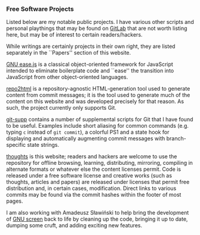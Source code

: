 ### Free Software Projects

Listed below are my notable public projects. I have various other scripts
and personal playthings that may be found on [GitLab][0] that are not worth
listing here, but may be of interest to certain readers/hackers.

While writings are certainly projects in their own right, they are listed
separately in the ``Papers'' section of this website.

[GNU ease.js][2] is a classical object-oriented framework for JavaScript intended to
eliminate boilerplate code and ``ease'' the transition into JavaScript from
other object-oriented languages.

[repo2html][3] is a repository-agnostic HTML-generation tool used to generate
content from commit messages; it is the tool used to generate much of the
content on this website and was developed precisely for that reason. As such,
the project currently only supports Git.

[git-supp][4] contains a number of supplemental scripts for Git that I have
found to be useful. Examples include short aliasing for common commands (e.g.
typing `c` instead of `git commit`), a colorful PS1 and a state hook for
displaying and automatically augmenting commit messages with branch-specific
state strings.

[thoughts][5] is this website; readers and hackers are welcome to use the
repository for offline browsing, learning, distributing, mirroring, compiling in
alternate formats or whatever else the content licenses permit. Code is released
under a free software license and creative works (such as thoughts, articles and
papers) are released under licenses that permit free distribution and, in
certain cases, modification. Direct links to various commits may be found via
the commit hashes within the footer of most pages.

I am also working with Amadeusz Sławiński to help bring the development of [GNU
screen][6] back to life by cleaning up the code, bringing it up to date, dumping
some cruft, and adding exciting new features.


[0]: https://gitlab.com/u/mikegerwitz/
[2]: https://www.gnu.org/software/easejs
[3]: https://gitorious.org/repo2html
[4]: https://gitlab.com/mikegerwitz/git-supp
[5]: https://gitlab.com/mikegerwitz/thoughts
[6]: https://github.com/amade/screen/tree/devel
